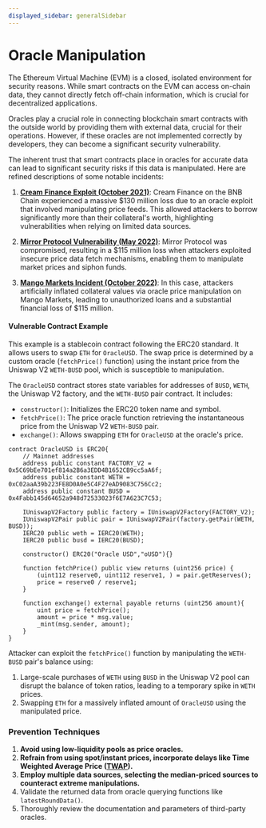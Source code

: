```yaml
---
displayed_sidebar: generalSidebar
---
```


# Oracle Manipulation

The Ethereum Virtual Machine (EVM) is a closed, isolated environment for security reasons. While smart contracts on the EVM can access on-chain data, they cannot directly fetch off-chain information, which is crucial for decentralized applications.

Oracles play a crucial role in connecting blockchain smart contracts with the outside world by providing them with external data, crucial for their operations. However, if these oracles are not implemented correctly by developers, they can become a significant security vulnerability.


The inherent trust that smart contracts place in oracles for accurate data can lead to significant security risks if this data is manipulated. Here are refined descriptions of some notable incidents:

1. **[Cream Finance Exploit (October 2021)](https://rekt.news/cream-rekt-2/)**: Cream Finance on the BNB Chain experienced a massive $130 million loss due to an oracle exploit that involved manipulating price feeds. This allowed attackers to borrow significantly more than their collateral's worth, highlighting vulnerabilities when relying on limited data sources.

2. **[Mirror Protocol Vulnerability (May 2022)](https://rekt.news/mirror-rekt/)**: Mirror Protocol was compromised, resulting in a $115 million loss when attackers exploited insecure price data fetch mechanisms, enabling them to manipulate market prices and siphon funds.

3. **[Mango Markets Incident (October 2022)](https://rekt.news/mango-markets-rekt/)**: In this case, attackers artificially inflated collateral values via oracle price manipulation on Mango Markets, leading to unauthorized loans and a substantial financial loss of $115 million.


#### Vulnerable Contract Example

This example is a stablecoin contract following the ERC20 standard. It allows users to swap `ETH` for `OracleUSD`. The swap price is determined by a custom oracle (`fetchPrice()` function) using the instant price from the Uniswap V2 `WETH-BUSD` pool, which is susceptible to manipulation.

The `OracleUSD` contract stores state variables for addresses of `BUSD`, `WETH`, the Uniswap V2 factory, and the `WETH-BUSD` pair contract. It includes:

- `constructor()`: Initializes the ERC20 token name and symbol.
- `fetchPrice()`: The price oracle function retrieving the instantaneous price from the Uniswap V2 `WETH-BUSD` pair.
- `exchange()`: Allows swapping `ETH` for `OracleUSD` at the oracle's price.

```solidity
contract OracleUSD is ERC20{
    // Mainnet addresses
    address public constant FACTORY_V2 = 0x5C69bEe701ef814a2B6a3EDD4B1652CB9cc5aA6f;
    address public constant WETH = 0xC02aaA39b223FE8D0A0e5C4F27eAD9083C756Cc2;
    address public constant BUSD = 0x4Fabb145d64652a948d72533023f6E7A623C7C53;

    IUniswapV2Factory public factory = IUniswapV2Factory(FACTORY_V2);
    IUniswapV2Pair public pair = IUniswapV2Pair(factory.getPair(WETH, BUSD));
    IERC20 public weth = IERC20(WETH);
    IERC20 public busd = IERC20(BUSD);

    constructor() ERC20("Oracle USD","oUSD"){}

    function fetchPrice() public view returns (uint256 price) {
        (uint112 reserve0, uint112 reserve1, ) = pair.getReserves();
        price = reserve0 / reserve1;
    }

    function exchange() external payable returns (uint256 amount){
        uint price = fetchPrice();
        amount = price * msg.value;
        _mint(msg.sender, amount);
    }
}
```

Attacker can exploit the `fetchPrice()` function by manipulating the `WETH-BUSD` pair's balance using:

1. Large-scale purchases of `WETH` using `BUSD` in the Uniswap V2 pool can disrupt the balance of token ratios, leading to a temporary spike in `WETH` prices.
1. Swapping `ETH` for a massively inflated amount of `OracleUSD` using the manipulated price.

### Prevention Techniques

1. **Avoid using low-liquidity pools as price oracles.**
2. **Refrain from using spot/instant prices, incorporate delays like Time Weighted Average Price ([TWAP](https://chain.link/education-hub/twap-vs-vwap)).**
3. **Employ multiple data sources, selecting the median-priced sources to counteract extreme manipulations.**
4. Validate the returned data from oracle querying functions like `latestRoundData()`.
5. Thoroughly review the documentation and parameters of third-party oracles.
